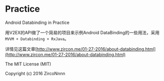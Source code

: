 # Practice

Android Databinding in Practice

用V2EX的API做了一个简易的项目来示例Android DataBinding的一些用法，采用`MVVM + Databinding + RxJava`。

详情见这篇文章[http://www.zircon.me/01-27-2016/about-databinding.html](http://www.zircon.me/01-27-2016/about-databinding.html)


The MIT License (MIT)

Copyright (c) 2016 ZircoNnnn
